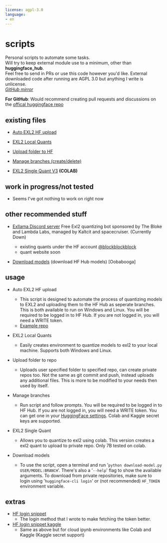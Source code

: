 ```yaml
---
license: agpl-3.0
language:
- en
---
```

# scripts

Personal scripts to automate some tasks.\
Will try to keep external module use to a minimum, other than **huggingface_hub**.\
Feel free to send in PRs or use this code however you'd like. External downloaded code after running are AGPL 3.0 but anything I write is unlicense.\
*[GitHub mirror](https://github.com/anthonyg5005/hf-scripts)*

**For GitHub**: Would recommend creating pull requests and discussions on the [offical huggingface repo](https://huggingface.co/Anthonyg5005/hf-scripts)

## existing files

- [Auto EXL2 HF upload](https://huggingface.co/Anthonyg5005/hf-scripts/resolve/main/auto-exl2-upload/auto-exl2-upload.zip?download=true)

- [EXL2 Local Quants](https://huggingface.co/Anthonyg5005/hf-scripts/resolve/main/exl2-multi-quant-local/exl2-multi-quant-local.zip?download=true)

- [Upload folder to HF](https://huggingface.co/Anthonyg5005/hf-scripts/blob/main/upload%20folder%20to%20repo.py)

- [Manage branches (create/delete)](https://huggingface.co/Anthonyg5005/hf-scripts/blob/main/manage%20branches.py)

- [EXL2 Single Quant V3](https://colab.research.google.com/drive/1Vc7d6JU3Z35OVHmtuMuhT830THJnzNfS?usp=sharing) **(COLAB)**

## work in progress/not tested

- Seems I've got nothing to work on right now

## other recommended stuff

- [Exllama Discord server](https://discord.gg/NSFwVuCjRq) Free Exl2 quantizing bot sponsored by The Bloke and Lambda Labs, managed by Kaltcit and spacecruiser. (Currently Down)
  - existing quants under the HF account [@blockblockblock](https://huggingface.co/blockblockblock)
  - quant website soon

- [Download models](https://github.com/oobabooga/text-generation-webui/blob/main/download-model.py) (download HF Hub models) [Oobabooga]

## usage

- Auto EXL2 HF upload
  - This script is designed to automate the process of quantizing models to EXL2 and uploading them to the HF Hub as seperate branches. This is both available to run on Windows and Linux. You will be required to be logged in to HF Hub. If you are not logged in, you will need a WRITE token.
  - [Example repo](https://huggingface.co/Anthonyg5005/Qwen1.5-0.5B-Chat-exl2)

- EXL2 Local Quants
  - Easily creates environment to quantize models to exl2 to your local machine. Supports both Windows and Linux.

- Upload folder to repo
  - Uploads user specified folder to specified repo, can create private repos too. Not the same as git commit and push, instead uploads any additional files. This is more to be modified to your needs then used by itself.

- Manage branches
  - Run script and follow prompts. You will be required to be logged in to HF Hub. If you are not logged in, you will need a WRITE token. You can get one in your [HuggingFace settings](https://huggingface.co/settings/tokens). Colab and Kaggle secret keys are supported.

- EXL2 Single Quant
  - Allows you to quantize to exl2 using colab. This version creates a exl2 quant to upload to private repo. Only 7B tested on colab.
  
- Download models
  - To use the script, open a terminal and run '`python download-model.py USER/MODEL:BRANCH`'. There's also a '`--help`' flag to show the available arguments. To download from private repositories, make sure to login using '`huggingface-cli login`' or (not recommended) `HF_TOKEN` environment variable.

## extras

- [HF login snippet](https://huggingface.co/Anthonyg5005/hf-scripts/blob/main/HF%20Login%20Snippet.py)
  - The login method that I wrote to make fetching the token better.
- [HF login snippet kaggle](https://huggingface.co/Anthonyg5005/hf-scripts/blob/main/HF%20Login%20Snippet%20Kaggle.py)
  - Same as above but for cloud ipynb environments like Colab and Kaggle (Kaggle secret support)
